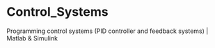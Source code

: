 # Control_Systems
Programming control systems (PID controller and feedback systems) | Matlab &amp; Simulink
